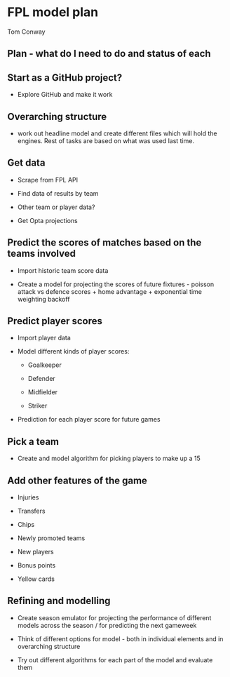 # FPL model plan
Tom Conway

## Plan - what do I need to do and status of each

## Start as a GitHub project?

- Explore GitHub and make it work

## Overarching structure

- work out headline model and create different files which will hold the
  engines. Rest of tasks are based on what was used last time.

## Get data

- Scrape from FPL API

- Find data of results by team

- Other team or player data?

- Get Opta projections

## Predict the scores of matches based on the teams involved

- Import historic team score data

- Create a model for projecting the scores of future fixtures - poisson
  attack vs defence scores + home advantage + exponential time weighting
  backoff

## Predict player scores

- Import player data

- Model different kinds of player scores:

  - Goalkeeper

  - Defender

  - Midfielder

  - Striker

- Prediction for each player score for future games

## Pick a team

- Create and model algorithm for picking players to make up a 15

## Add other features of the game

- Injuries

- Transfers

- Chips

- Newly promoted teams

- New players

- Bonus points

- Yellow cards

## Refining and modelling

- Create season emulator for projecting the performance of different
  models across the season / for predicting the next gameweek

- Think of different options for model - both in individual elements and
  in overarching structure

- Try out different algorithms for each part of the model and evaluate
  them
